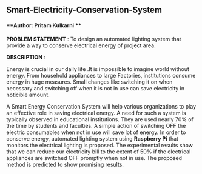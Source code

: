 <h2> Smart-Electricity-Conservation-System </h2>

<h4>**Author: Pritam Kulkarni ** </h4>

**PROBLEM STATEMENT** : To design an automated lighting system that provide a way to conserve electrical energy of project area.

**DESCRIPTION** :
 <p> Energy is crucial  in our daily life .It is impossible to imagine world without energy. From household appliances to large Factories, institutions consume energy in huge measures. Small changes like switching it on when necessary and switching off when it is not in use can save electricity in noticible amount.</p>
	
<p> A Smart Energy Conservation System will help various organizations to play an effective role in saving electrical energy. A need for such a system is typically observed in educational institutions. They are used nearly 70% of the time by students and faculties. A simple action of switching OFF the electric consumables when not in use will save lot of energy. In order to conserve energy, automated lighting system using <b>Raspberry Pi</b> that monitors the electrical lighting is proposed. The experimental results show that we can reduce our electricity bill to the extent of 50% if the electrical appliances are switched OFF promptly when not in use.  The proposed method is predicted to show promising results.</p>


